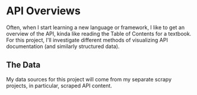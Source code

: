 # API Overviews

Often, when I start learning a new language or framework, I like to get
an overview of the API, kinda like reading the Table of Contents for a
textbook. For this project, I'll investigate different methods of
visualizing API documentation (and similarly structured data).

## The Data

My data sources for this project will come from my separate scrapy
projects, in particular, scraped API content.
